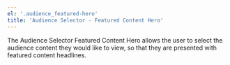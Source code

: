 ```yaml
---
el: '.audience_featured-hero'
title: 'Audience Selector - Featured Content Hero'
---
```

The Audience Selector Featured Content Hero allows the user to select the audience
content they would like to view, so that they are presented with featured
content headlines.